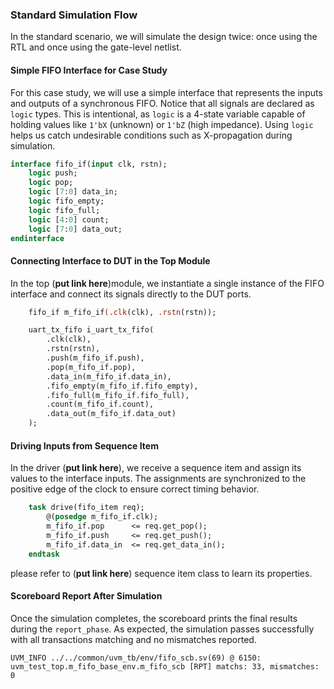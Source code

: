 ### Standard Simulation Flow

In the standard scenario, we will simulate the design twice: once using the RTL and once using the gate-level netlist.

#### Simple FIFO Interface for Case Study

For this case study, we will use a simple interface that represents the inputs and outputs of a synchronous FIFO. Notice that all signals are declared as `logic` types. This is intentional, as `logic` is a 4-state variable capable of holding values like `1'bX` (unknown) or `1'bZ` (high impedance). Using `logic` helps us catch undesirable conditions such as X-propagation during simulation.

```systemverilog
interface fifo_if(input clk, rstn);
    logic push;
    logic pop;
    logic [7:0] data_in;
    logic fifo_empty;
    logic fifo_full;
    logic [4:0] count;
    logic [7:0] data_out;
endinterface
```

#### Connecting Interface to DUT in the Top Module

In the top (**put link here**)module, we instantiate a single instance of the FIFO interface and connect its signals directly to the DUT ports.

```systemverilog
    fifo_if m_fifo_if(.clk(clk), .rstn(rstn));

    uart_tx_fifo i_uart_tx_fifo(
        .clk(clk),
        .rstn(rstn),
        .push(m_fifo_if.push),
        .pop(m_fifo_if.pop),
        .data_in(m_fifo_if.data_in),
        .fifo_empty(m_fifo_if.fifo_empty),
        .fifo_full(m_fifo_if.fifo_full),
        .count(m_fifo_if.count),
        .data_out(m_fifo_if.data_out)
    );
```

#### Driving Inputs from Sequence Item

In the driver (**put link here**), we receive a sequence item and assign its values to the interface inputs. The assignments are synchronized to the positive edge of the clock to ensure correct timing behavior.

```systemverilog
    task drive(fifo_item req);
        @(posedge m_fifo_if.clk);
        m_fifo_if.pop      <= req.get_pop();
        m_fifo_if.push     <= req.get_push();
        m_fifo_if.data_in  <= req.get_data_in();
    endtask
```
please refer to (**put link here**) sequence item class to learn its properties.

#### Scoreboard Report After Simulation

Once the simulation completes, the scoreboard prints the final results during the `report_phase`. As expected, the simulation passes successfully with all transactions matching and no mismatches reported.
```code
UVM_INFO ../../common/uvm_tb/env/fifo_scb.sv(69) @ 6150: uvm_test_top.m_fifo_base_env.m_fifo_scb [RPT] matchs: 33, mismatches: 0
```




